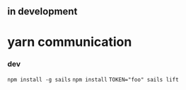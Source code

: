 ## in development
# yarn communication

### dev
```npm install -g sails```
```npm install```
```TOKEN="foo" sails lift```